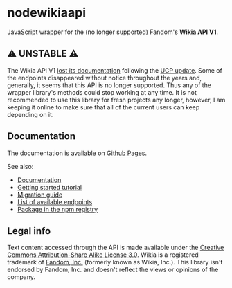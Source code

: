 # nodewikiaapi
JavaScript wrapper for the (no longer supported) Fandom's **Wikia API V1**.

## ⚠️ UNSTABLE ⚠️
The Wikia API V1 [lost its documentation](https://community.fandom.com/f/p/4400000000001906655) following the [UCP update](https://community.fandom.com/wiki/Help:Unified_Community_Platform). Some of the endpoints disappeared without notice throughout the years and, generally, it seems that this API is no longer supported. Thus any of the wrapper library's methods could stop working at any time. It is not recommended to use this library for fresh projects any longer, however, I am keeping it online to make sure that all of the current users can keep depending on it.

## Documentation
The documentation is available on [Github Pages](https://tchojnacki.github.io/nodewikiaapi/).

See also:
* [Documentation](https://tchojnacki.github.io/nodewikiaapi)
* [Getting started tutorial](https://tchojnacki.github.io/nodewikiaapi/tutorial-Getting%20started.html)
* [Migration guide](https://tchojnacki.github.io/nodewikiaapi/tutorial-Migration%guide.html)
* [List of available endpoints](https://tchojnacki.github.io/nodewikiaapi/tutorial-Endpoints.html)
* [Package in the npm registry](https://www.npmjs.com/package/nodewikiaapi)

## Legal info
Text content accessed through the API is made available under the [Creative Commons Attribution-Share Alike License 3.0](https://www.fandom.com/licensing). Wikia is a registered trademark of [Fandom, Inc.](https://www.fandom.com/terms-of-use) (formerly known as Wikia, Inc.). This library isn't endorsed by Fandom, Inc. and doesn't reflect the views or opinions of the company.
